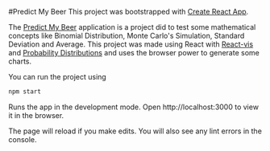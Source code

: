 #Predict My Beer
This project was bootstrapped with [Create React App](https://github.com/facebookincubator/create-react-app).

The [Predict My Beer](https://github.com/mmoraisa/predict-my-beer) application is a project did to test some mathematical concepts like Binomial Distribution, Monte Carlo's Simulation, Standard Deviation and Average. This project was made using React with [React-vis](https://github.com/uber/react-vis) and [Probability Distributions](https://www.npmjs.com/package/probability-distributions) and uses the browser power to generate some charts.

You can run the project using 
```javascript
npm start
```
Runs the app in the development mode.
Open http://localhost:3000 to view it in the browser.

The page will reload if you make edits.
You will also see any lint errors in the console.